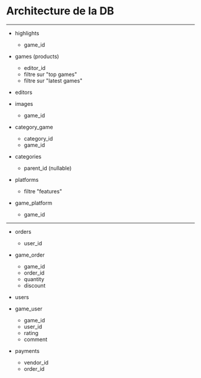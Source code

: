 # Architecture de la DB

---

- highlights
  - game_id
  

- games (products)
  - editor_id
  - filtre sur "top games"
  - filtre sur "latest games"


- editors


- images
  - game_id


- category_game
  - category_id
  - game_id


- categories
  - parent_id (nullable)


- platforms
  - filtre "features"


- game_platform
  - game_id
  

---


- orders
  - user_id


- game_order
  - game_id
  - order_id
  - quantity
  - discount

  
- users


- game_user
  - game_id
  - user_id
  - rating
  - comment


- payments
  - vendor_id
  - order_id

  